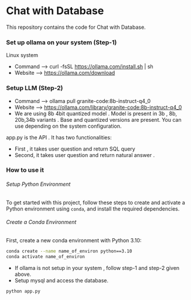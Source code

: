 # Chat with Database
This repository contains the code for Chat with Database.


### Set up ollama on your system (Step-1)
Linux system
* Command --> curl -fsSL https://ollama.com/install.sh | sh
* Website --> https://ollama.com/download
### Setup LLM (Step-2)
* Command --> ollama pull granite-code:8b-instruct-q4_0
* Website --> https://ollama.com/library/granite-code:8b-instruct-q4_0
* We are using 8b 4bit quantized model . Model is present in 3b , 8b, 20b,34b variants . Base and quantized versions are present. You can use depending on the system configuration.


app.py is the API . It has two functionalities:
* First , it takes user question and return SQL query
* Second, it takes user question and return natural answer .

### How to use it 
###### Setup Python Environment
To get started with this project, follow these steps to create and activate a Python environment using `conda`, and install the required dependencies.

###### Create a Conda Environment
First, create a new conda environment with Python 3.10:

```bash
conda create --name name_of_environ python==3.10
conda activate name_of_environ
```
* If ollama is not setup in your system , follow step-1 and step-2 given above.
* Setup mysql and access the database.

```bash
python app.py
```

